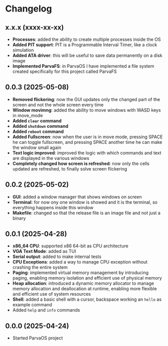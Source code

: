 # Changelog

## x.x.x (xxxx-xx-xx)
- **Processes**: added the ability to create multiple processes inside the OS
- **Added PIT support**: PIT is a Programmable Interval Timer, like a clock simulation
- **Added ATA driver**: this will be useful to save data permanently on a disk image
- **Implemented ParvaFS**: in ParvaOS I have implemented a file system created specifically for this project called ParvaFS

## 0.0.3 (2025-05-08)
- **Removed flickering**: now the GUI updates only the changed part of the screen and not the whole screen every time
- **Window movimng**: added the ability to move windows with WASD keys in move_mode
- **Added `clear` command**
- **Added `shutdown` command**
- **Added `reboot` command**
- **Added Fullscreen**: now when the user is in move mode, pressing SPACE he can toggle fullscreen, and pressing SPACE another time he can make the window small again
- **Text logic improved**: improved the logic with which commands and text are displayed in the various windows
- **Completely changed how screen is refreshed**: now only the cells updated are refreshed, to finally solve screen flickering

## 0.0.2 (2025-05-02)
- **GUI**: added a window manager that shows windows on screen
- **Terminal**: for now ony one window is showed and it is the terminal, so everything happens inside this window
- **Makefile**: changed so that the release file is an image file and not just a binary

## 0.0.1 (2025-04-28)
- **x86_64 CPU**: supported x86 64-bit as CPU architecture
- **VGA Text Mode**: added as TUI
- **Serial output**: added to make internal tests
- **CPU Exceptions**: added a way to manage CPU exception without crashing the entire system
- **Paging**: implemented virtual memory management by introducing paging, enabling memory isolation and efficient use of physical memory
- **Heap allocation**: introduced a dynamic memory allocator to manage memory allocation and deallocation at runtime, enabling more flexible and efficient use of system resources
- **Shell**: added a basic shell with a cursor, backspace working an `hello` as example command
- Added `help` and `info` commands

## 0.0.0 (2025-04-24)
- Started ParvaOS project